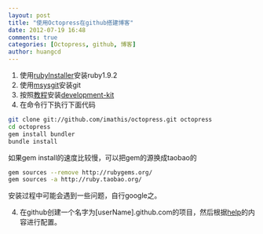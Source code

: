 ```yaml
---
layout: post
title: "使用Octopress在github搭建博客"
date: 2012-07-19 16:48
comments: true
categories: [Octopress, github, 博客]
author: huangcd
---
```


1.  使用[rubyInstaller](http://rubyforge.org/frs/download.php/75127/rubyinstaller-1.9.2-p290.exe)安装ruby1.9.2
2.  使用[msysgit](http://code.google.com/p/msysgit/downloads/list)安装git
3.  按照[教程](https://github.com/oneclick/rubyinstaller/wiki/development-kit)安装[development-kit](https://github.com/downloads/oneclick/rubyinstaller/DevKit-tdm-32-4.5.2-20111229-1559-sfx.exe)
3.  在命令行下执行下面代码

``` sh
git clone git://github.com/imathis/octopress.git octopress
cd octopress
gem install bundler
bundle install
```
    
如果gem install的速度比较慢，可以把gem的源换成taobao的

``` sh
gem sources --remove http://rubygems.org/
gem sources -a http://ruby.taobao.org/
```

安装过程中可能会遇到一些问题，自行google之。

4.  在github创建一个名字为[userName].github.com的项目，然后根据[help](https://help.github.com/)的内容进行配置。
